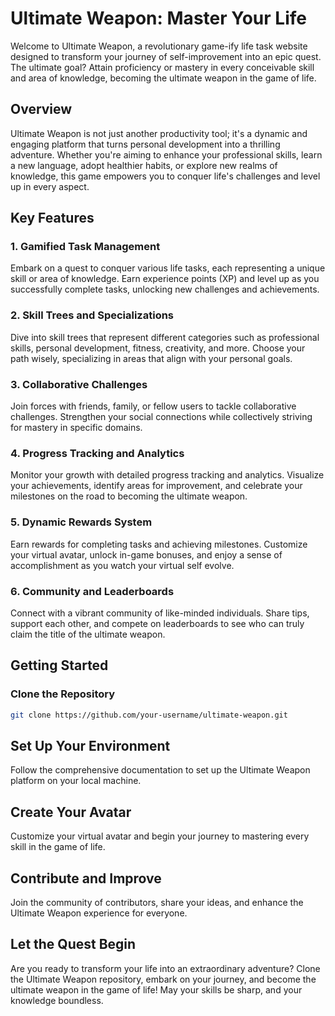 # Ultimate Weapon: Master Your Life

Welcome to Ultimate Weapon, a revolutionary game-ify life task website designed to transform your journey of self-improvement into an epic quest. The ultimate goal? Attain proficiency or mastery in every conceivable skill and area of knowledge, becoming the ultimate weapon in the game of life.

## Overview

Ultimate Weapon is not just another productivity tool; it's a dynamic and engaging platform that turns personal development into a thrilling adventure. Whether you're aiming to enhance your professional skills, learn a new language, adopt healthier habits, or explore new realms of knowledge, this game empowers you to conquer life's challenges and level up in every aspect.

## Key Features

### 1. Gamified Task Management

Embark on a quest to conquer various life tasks, each representing a unique skill or area of knowledge. Earn experience points (XP) and level up as you successfully complete tasks, unlocking new challenges and achievements.

### 2. Skill Trees and Specializations

Dive into skill trees that represent different categories such as professional skills, personal development, fitness, creativity, and more. Choose your path wisely, specializing in areas that align with your personal goals.

### 3. Collaborative Challenges

Join forces with friends, family, or fellow users to tackle collaborative challenges. Strengthen your social connections while collectively striving for mastery in specific domains.

### 4. Progress Tracking and Analytics

Monitor your growth with detailed progress tracking and analytics. Visualize your achievements, identify areas for improvement, and celebrate your milestones on the road to becoming the ultimate weapon.

### 5. Dynamic Rewards System

Earn rewards for completing tasks and achieving milestones. Customize your virtual avatar, unlock in-game bonuses, and enjoy a sense of accomplishment as you watch your virtual self evolve.

### 6. Community and Leaderboards

Connect with a vibrant community of like-minded individuals. Share tips, support each other, and compete on leaderboards to see who can truly claim the title of the ultimate weapon.

## Getting Started

### Clone the Repository

```bash
git clone https://github.com/your-username/ultimate-weapon.git
```

## Set Up Your Environment
Follow the comprehensive documentation to set up the Ultimate Weapon platform on your local machine.

## Create Your Avatar
Customize your virtual avatar and begin your journey to mastering every skill in the game of life.

## Contribute and Improve
Join the community of contributors, share your ideas, and enhance the Ultimate Weapon experience for everyone.

## Let the Quest Begin
Are you ready to transform your life into an extraordinary adventure? Clone the Ultimate Weapon repository, embark on your journey, and become the ultimate weapon in the game of life! May your skills be sharp, and your knowledge boundless.
